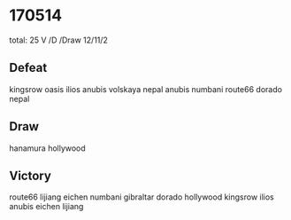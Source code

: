 # 170514

total: 25
V /D /Draw
12/11/2

## Defeat

kingsrow
oasis
ilios
anubis
volskaya
nepal
anubis
numbani
route66
dorado
nepal

## Draw

hanamura
hollywood 

## Victory

route66
lijiang
eichen
numbani
gibraltar
dorado
hollywood
kingsrow
ilios
anubis
eichen
lijiang